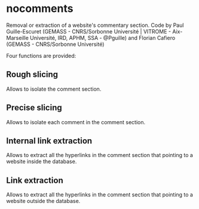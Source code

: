 # nocomments
Removal or extraction of a website's commentary section.
Code by Paul Guille-Escuret (GEMASS - CNRS/Sorbonne Université | VITROME - Aix-Marseille Université, IRD, APHM, SSA - @Pguille) and Florian Cafiero (GEMASS - CNRS/Sorbonne Université)

Four functions are provided:

## Rough slicing

Allows to isolate the comment section.

## Precise slicing

Allows to isolate each comment in the comment section.

## Internal link extraction

Allows to extract all the hyperlinks in the comment section that pointing to a website inside the database.

## Link extraction

Allows to extract all the hyperlinks in the comment section that pointing to a website outside the database.

